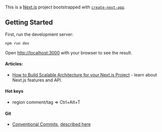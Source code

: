This is a [Next.js](https://nextjs.org/) project bootstrapped with [`create-next-app`](https://github.com/vercel/next.js/tree/canary/packages/create-next-app).

## Getting Started

First, run the development server:

```bash
npm run dev
```

Open [http://localhost:3000](http://localhost:3000) with your browser to see the result.

#### Articles:

- [How to Build Scalable Architecture for your Next.js Project](https://dev.to/alexeagleson/how-to-build-scalable-architecture-for-your-nextjs-project-2pb7) - learn about Next.js features and API.

#### Hot keys

- region comment/tag => Ctrl+Alt+T

#### Git

- [Conventional Commits](https://www.conventionalcommits.org/en/v1.0.0/#summary), [described here](https://github.com/angular/angular/blob/22b96b9/CONTRIBUTING.md#type)
